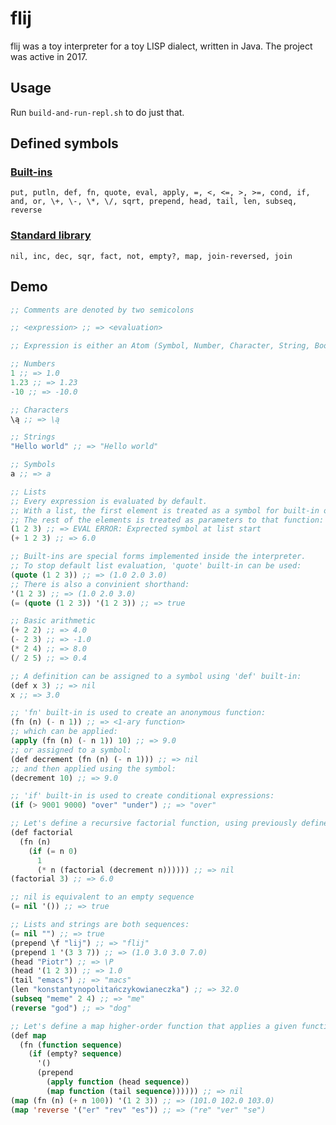 # flij

flij was a toy interpreter for a toy LISP dialect, written in Java. The project was active in 2017.

## Usage

Run `build-and-run-repl.sh` to do just that.

## Defined symbols

### [Built-ins](src/main/java/com/github/fauu/flij/builtin/)

`put, putln, def, fn, quote, eval, apply, =, <, <=, >, >=, cond, if, and, or, \+, \-, \*, \/, sqrt, prepend, head, tail, len, subseq, reverse`

### [Standard library](src/main/resources/lib/std.flj)

`nil, inc, dec, sqr, fact, not, empty?, map, join-reversed, join`

## Demo

```lisp
;; Comments are denoted by two semicolons

;; <expression> ;; => <evaluation>

;; Expression is either an Atom (Symbol, Number, Character, String, Boolean) or a List.

;; Numbers
1 ;; => 1.0
1.23 ;; => 1.23
-10 ;; => -10.0

;; Characters
\ą ;; => \ą

;; Strings
"Hello world" ;; => "Hello world"

;; Symbols
a ;; => a

;; Lists
;; Every expression is evaluated by default.
;; With a list, the first element is treated as a symbol for built-in or a function.
;; The rest of the elements is treated as parameters to that function:
(1 2 3) ;; => EVAL ERROR: Exprected symbol at list start
(+ 1 2 3) ;; => 6.0

;; Built-ins are special forms implemented inside the interpreter.
;; To stop default list evaluation, 'quote' built-in can be used:
(quote (1 2 3)) ;; => (1.0 2.0 3.0)
;; There is also a convinient shorthand:
'(1 2 3) ;; => (1.0 2.0 3.0)
(= (quote (1 2 3)) '(1 2 3)) ;; => true

;; Basic arithmetic
(+ 2 2) ;; => 4.0
(- 2 3) ;; => -1.0
(* 2 4) ;; => 8.0
(/ 2 5) ;; => 0.4

;; A definition can be assigned to a symbol using 'def' built-in:
(def x 3) ;; => nil
x ;; => 3.0

;; 'fn' built-in is used to create an anonymous function:
(fn (n) (- n 1)) ;; => <1-ary function>
;; which can be applied:
(apply (fn (n) (- n 1)) 10) ;; => 9.0
;; or assigned to a symbol:
(def decrement (fn (n) (- n 1))) ;; => nil
;; and then applied using the symbol:
(decrement 10) ;; => 9.0

;; 'if' built-in is used to create conditional expressions:
(if (> 9001 9000) "over" "under") ;; => "over"

;; Let's define a recursive factorial function, using previously defined 'decrement' function:
(def factorial
  (fn (n)
    (if (= n 0)
      1
      (* n (factorial (decrement n)))))) ;; => nil
(factorial 3) ;; => 6.0

;; nil is equivalent to an empty sequence
(= nil '()) ;; => true

;; Lists and strings are both sequences:
(= nil "") ;; => true
(prepend \f "lij") ;; => "flij"
(prepend 1 '(3 3 7)) ;; => (1.0 3.0 3.0 7.0)
(head "Piotr") ;; => \P
(head '(1 2 3)) ;; => 1.0
(tail "emacs") ;; => "macs"
(len "konstantynopolitańczykowianeczka") ;; => 32.0
(subseq "meme" 2 4) ;; => "me"
(reverse "god") ;; => "dog"

;; Let's define a map higher-order function that applies a given function to all elements of a sequence:
(def map
  (fn (function sequence)
    (if (empty? sequence)
      '()
      (prepend
        (apply function (head sequence))
        (map function (tail sequence)))))) ;; => nil
(map (fn (n) (+ n 100)) '(1 2 3)) ;; => (101.0 102.0 103.0)
(map 'reverse '("er" "rev" "es")) ;; => ("re" "ver" "se")
```
